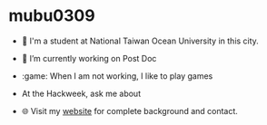 # mubu0309 
- :school: I'm a student at National Taiwan Ocean University in this city.
- 🔭 I’m currently working on  Post Doc
- :game: When I am not working, I like to play games
- At the Hackweek, ask me about <some areas of expertise>

- 🌐 Visit my [website](https://https://hackweek-itcoocean.github.io//) for complete background and contact.
